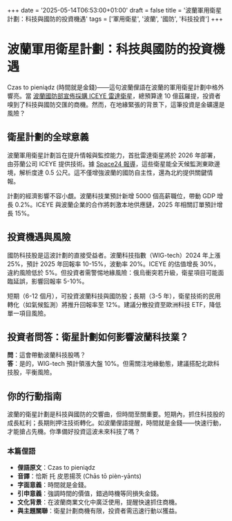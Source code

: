 +++
date = '2025-05-14T06:53:00+01:00'
draft = false
title = '波蘭軍用衛星計劃：科技與國防的投資機遇'
tags = ['軍用衛星', '波蘭', '國防', '科技投資']
+++

# 波蘭軍用衛星計劃：科技與國防的投資機遇

Czas to pieniądz (時間就是金錢)——這句波蘭俚語在波蘭的軍用衛星計劃中格外響亮。當 [波蘭國防部宣佈採購 ICEYE 雷達衛星](https://businessinsider.com.pl/wiadomosci/wojsko-polskie-otrzyma-nowe-satelity-rozpoznawcze-dostarczy-je-iceye/jde5023)，總預算達 10 億茲羅提，投資者嗅到了科技與國防交匯的商機。然而，在地緣緊張的背景下，這筆投資是金礦還是風險？

## 衛星計劃的全球意義

波蘭軍用衛星計劃旨在提升情報與監控能力，首批雷達衛星將於 2026 年部署，由芬蘭公司 ICEYE 提供技術。據 [Space24 報導](https://space24.pl/satelity/obserwacja-ziemi/wojsko-polskie-kupi-satelity-radarowe)，這些衛星能全天候監測東歐邊境，解析度達 0.5 公尺。這不僅增強波蘭的國防自主性，還為北約提供關鍵情報。

計劃的經濟影響不容小覷。波蘭科技業預計新增 5000 個高薪職位，帶動 GDP 增長 0.2%。ICEYE 與波蘭企業的合作將刺激本地供應鏈，2025 年相關訂單預計增長 15%。

## 投資機遇與風險

國防科技股是這波計劃的直接受益者。波蘭科技指數（WIG-tech）2024 年上漲 25%，預計 2025 年回報率 10-15%，波動率 20%。ICEYE 的估值增長 30%，違約風險低於 5%。但投資者需警惕地緣風險：俄烏衝突若升級，衛星項目可能面臨延誤，影響回報率 5-10%。

短期（6-12 個月），可投資波蘭科技與國防股；長期（3-5 年），衛星技術的民用轉化（如氣候監測）將推升回報率至 12%。建議分散投資至歐洲科技 ETF，降低單一項目風險。

## 投資者問答：衛星計劃如何影響波蘭科技業？

**問**：這會帶動波蘭科技股嗎？  
**答**：是的，WIG-tech 預計領漲大盤 10%。但需關注地緣動態，建議搭配北歐科技股，平衡風險。

## 你的行動指南

波蘭的衛星計劃是科技與國防的交響曲，但時間至關重要。短期內，抓住科技股的成長紅利；長期則押注技術轉化。如波蘭俚語提醒，時間就是金錢——快速行動，才能搶占先機。你準備好投資這波未來科技了嗎？

### 本篇俚語

- **俚語原文**：Czas to pieniądz  
- **音譯**：恰斯 托 皮恩揚茨 (Chās tō pièn-yānts)  
- **字面意義**：時間就是金錢。  
- **引申意義**：強調時間的價值，錯過時機等同損失金錢。  
- **文化背景**：在波蘭商業文化中廣泛使用，提醒快速抓住商機。  
- **與主題關聯**：衛星計劃商機有限，投資者需迅速行動以獲益。